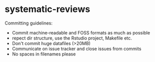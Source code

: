 # systematic-reviews


Committing guidelines:

  * Commit machine-readable and FOSS formats as much as possible
  * repect dir structure, use the Rstudio project, Makefile etc.
  * Don't commit huge datafiles (>20MB)
  * Communicate on issue tracker and close issues from commits
  * No spaces in filenames please
 
